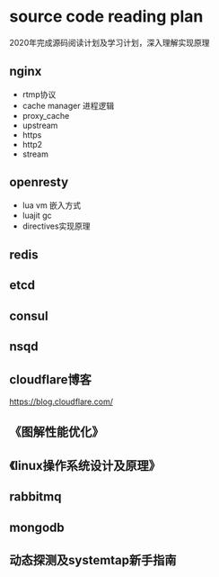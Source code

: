# source code reading plan
2020年完成源码阅读计划及学习计划，深入理解实现原理

## nginx

* rtmp协议
* cache manager 进程逻辑
* proxy_cache
* upstream
* https
* http2
* stream

## openresty

* lua vm 嵌入方式
* luajit gc
* directives实现原理

## redis

## etcd

## consul

## nsqd

## cloudflare博客
  https://blog.cloudflare.com/
## 《图解性能优化》

## 《linux操作系统设计及原理》

## rabbitmq

## mongodb

## 动态探测及systemtap新手指南
